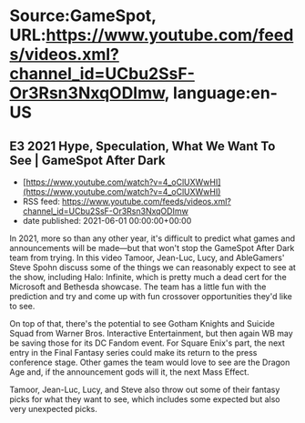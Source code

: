 # Source:GameSpot, URL:https://www.youtube.com/feeds/videos.xml?channel_id=UCbu2SsF-Or3Rsn3NxqODImw, language:en-US

## E3 2021 Hype, Speculation, What We Want To See | GameSpot After Dark
 - [https://www.youtube.com/watch?v=4_oClUXWwHI](https://www.youtube.com/watch?v=4_oClUXWwHI)
 - RSS feed: https://www.youtube.com/feeds/videos.xml?channel_id=UCbu2SsF-Or3Rsn3NxqODImw
 - date published: 2021-06-01 00:00:00+00:00

In 2021, more so than any other year, it's difficult to predict what games and announcements will be made—but that won't stop the GameSpot After Dark team from trying. In this video Tamoor, Jean-Luc, Lucy, and AbleGamers' Steve Spohn discuss some of the things we can reasonably expect to see at the show, including Halo: Infinite, which is pretty much a dead cert for the Microsoft and Bethesda showcase. The team has a little fun with the prediction and try and come up with fun crossover opportunities they'd like to see. 

On top of that, there's the potential to see Gotham Knights and Suicide Squad from Warner Bros. Interactive Entertainment, but then again WB may be saving those for its DC Fandom event. For Square Enix's part, the next entry in the Final Fantasy series could make its return to the press conference stage. Other games the team would love to see are the Dragon Age and, if the announcement gods will it, the next Mass Effect. 

Tamoor, Jean-Luc, Lucy, and Steve also throw out some of their fantasy picks for what they want to see, which includes some expected but also very unexpected picks.

